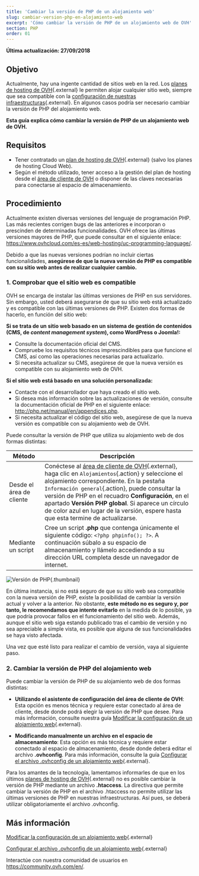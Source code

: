 ```yaml
---
title: 'Cambiar la versión de PHP de un alojamiento web'
slug: cambiar-version-php-en-alojamiento-web
excerpt: 'Cómo cambiar la versión de PHP de un alojamiento web de OVH'
section: PHP
order: 01
---
```


**Última actualización: 27/09/2018**

## Objetivo

Actualmente, hay una ingente cantidad de sitios web en la red. Los [planes de hosting de OVH](https://www.ovhcloud.com/es-es/web-hosting/){.external} le permiten alojar cualquier sitio web, siempre que sea compatible con la [configuración de nuestras infraestructuras](https://webhosting-infos.hosting.ovh.net){.external}. En algunos casos podría ser necesario cambiar la versión de PHP del alojamiento web.

**Esta guía explica cómo cambiar la versión de PHP de un alojamiento web de OVH.**

## Requisitos

- Tener contratado un [plan de hosting de OVH](https://www.ovhcloud.com/es-es/web-hosting/){.external} (salvo los planes de hosting Cloud Web).
- Según el método utilizado, tener acceso a la gestión del plan de hosting desde el [área de cliente de OVH](https://www.ovh.com/auth/?action=gotomanager&from=https://www.ovh.es/&ovhSubsidiary=es) o disponer de las claves necesarias para conectarse al espacio de almacenamiento. 

## Procedimiento

Actualmente existen diversas versiones del lenguaje de programación PHP. Las más recientes corrigen bugs de las anteriores e incorporan o prescinden de determinadas funcionalidades. OVH ofrece las últimas versiones mayores de PHP, que puede consultar en el siguiente enlace: <https://www.ovhcloud.com/es-es/web-hosting/uc-programming-language/>. 

Debido a que las nuevas versiones podrían no incluir ciertas funcionalidades, **asegúrese de que la nueva versión de PHP es compatible con su sitio web antes de realizar cualquier cambio.**

### 1. Comprobar que el sitio web es compatible

OVH se encarga de instalar las últimas versiones de PHP en sus servidores. Sin embargo, usted deberá asegurarse de que su sitio web está actualizado y es compatible con las últimas versiones de PHP. Existen dos formas de hacerlo, en función del sitio web:

**Si se trata de un sitio web basado en un sistema de gestión de contenidos (CMS, de *content management system*), como WordPress o Joomla!:** 

- Consulte la documentación oficial del CMS. 
- Compruebe los requisitos técnicos imprescindibles para que funcione el CMS, así como las operaciones necesarias para actualizarlo.
- Si necesita actualizar su CMS, asegúrese de que la nueva versión es compatible con su alojamiento web de OVH.

**Si el sitio web está basado en una solución personalizada:** 

- Contacte con el desarrollador que haya creado el sitio web.
- Si desea más información sobre las actualizaciones de versión, consulte la documentación oficial de PHP en el siguiente enlace: <http://php.net/manual/en/appendices.php>.
- Si necesita actualizar el código del sitio web, asegúrese de que la nueva versión es compatible con su alojamiento web de OVH.

Puede consultar la versión de PHP que utiliza su alojamiento web de dos formas distintas: 

|Método|Descripción|
|---|---|
|Desde el área de cliente|Conéctese al [área de cliente de OVH](https://www.ovh.com/auth/?action=gotomanager&from=https://www.ovh.es/&ovhSubsidiary=es){.external}, haga clic en `Alojamientos`{.action} y seleccione el alojamiento correspondiente. En la pestaña `Información general`{.action}, puede consultar la versión de PHP en el recuadro **Configuración**, en el apartado **Versión PHP global**. Si aparece un círculo de color azul en lugar de la versión, espere hasta que esta termine de actualizarse.|
|Mediante un script|Cree un script **.php** que contenga únicamente el siguiente código: `<?php phpinfo(); ?>`. A continuación súbalo a su espacio de almacenamiento y llámelo accediendo a su dirección URL completa desde un navegador de internet.|

![Versión de PHP](images/change-php-version-step1.png){.thumbnail}

En última instancia, si no está seguro de que su sitio web sea compatible con la nueva versión de PHP, existe la posibilidad de cambiar la versión actual y volver a la anterior. No obstante, **este método no es seguro y, por tanto, le recomendamos que intente evitarlo** en la medida de lo posible, ya que podría provocar fallos en el funcionamiento del sitio web. Además, aunque el sitio web siga estando publicado tras el cambio de versión y no sea apreciable a simple vista, es posible que alguna de sus funcionalidades se haya visto afectada. 

Una vez que esté listo para realizar el cambio de versión, vaya al siguiente paso.

### 2. Cambiar la versión de PHP del alojamiento web

Puede cambiar la versión de PHP de su alojamiento web de dos formas distintas:

- **Utilizando el asistente de configuración del área de cliente de OVH**:  Esta opción es menos técnica y requiere estar conectado al área de cliente, desde donde podrá elegir la versión de PHP que desee. Para más información, consulte nuestra guía [Modificar la configuración de un alojamiento web](https://docs.ovh.com/es/hosting/cambiar_el_entorno_de_ejecucion_de_un_alojamiento/){.external}.

- **Modificando manualmente un archivo en el espacio de almacenamiento**: Esta opción es más técnica y requiere estar conectado al espacio de almacenamiento, desde donde deberá editar el archivo **.ovhconfig**. Para más información, consulte la guía [Configurar el archivo .ovhconfig de un alojamiento web](https://docs.ovh.com/es/hosting/configurar-archivo-ovhconfig/){.external}.

Para los amantes de la tecnología, lamentamos informarles de que en los últimos [planes de hosting de OVH](https://www.ovhcloud.com/es-es/web-hosting/){.external} no es posible cambiar la versión de PHP mediante un archivo **.htaccess**. La directiva que permite cambiar la versión de PHP en el archivo .htaccess no permite utilizar las últimas versiones de PHP en nuestras infraestructuras. Así pues, se deberá utilizar obligatoriamente el archivo .ovhconfig.

## Más información

[Modificar la configuración de un alojamiento web](https://docs.ovh.com/es/hosting/cambiar_el_entorno_de_ejecucion_de_un_alojamiento/){.external}

[Configurar el archivo .ovhconfig de un alojamiento web](https://docs.ovh.com/es/hosting/configurar-archivo-ovhconfig/){.external}

Interactúe con nuestra comunidad de usuarios en <https://community.ovh.com/en/>.